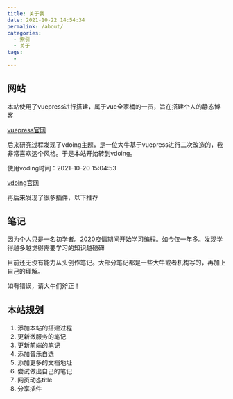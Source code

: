 ```yaml
---
title: 关于我
date: 2021-10-22 14:54:34
permalink: /about/
categories:
  - 索引
  - 关于
tags: 
  - 
---
```


## 网站

本站使用了vuepress进行搭建，属于vue全家桶的一员，旨在搭建个人的静态博客

[vuepress官网](https://vuepress.vuejs.org/zh/)

后来研究过程发现了vdoing主题，是一位大牛基于vuepress进行二次改造的，我非常喜欢这个风格。于是本站开始转到vdoing。

使用voding时间：2021-10-20 15:04:53

[vdoing官网](https://xugaoyi.github.io/vuepress-theme-vdoing-doc/)

再后来发现了很多插件，以下推荐

## 笔记

因为个人只是一名初学者。2020疫情期间开始学习编程。如今仅一年多。发现学得越多越觉得需要学习的知识越磅礴

目前还无没有能力从头创作笔记。大部分笔记都是一些大牛或者机构写的，再加上自己的理解。

如有错误，请大牛们斧正！

## 本站规划

1. 添加本站的搭建过程
2. 更新微服务的笔记
3. 更新前端的笔记
4. 添加音乐自选
5. 添加更多的文档地址
6. 尝试做出自己的笔记
7. 网页动态title
8. 分享插件

